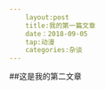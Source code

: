 ```yaml
---
    layout:post
    title:我的第一篇文章
    date：2018-09-05
    tap:动漫
    categories:杂谈
---
```

##这是我的第二文章
